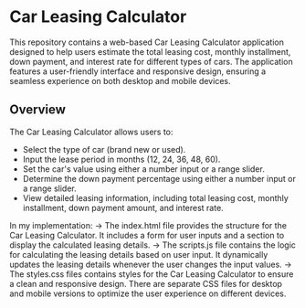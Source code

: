 # Car Leasing Calculator
This repository contains a web-based Car Leasing Calculator application designed to help users estimate the total leasing cost, monthly installment, down payment, and interest rate for different types of cars. The application features a user-friendly interface and responsive design, ensuring a seamless experience on both desktop and mobile devices.

## Overview
The Car Leasing Calculator allows users to:

- Select the type of car (brand new or used).
- Input the lease period in months (12, 24, 36, 48, 60).
- Set the car's value using either a number input or a range slider.
- Determine the down payment percentage using either a number input or a range slider.
- View detailed leasing information, including total leasing cost, monthly installment, down payment amount, and interest rate.

In my implementation:
-> The index.html file provides the structure for the Car Leasing Calculator. It includes a form for user inputs and a section to display the calculated leasing details.
-> The scripts.js file contains the logic for calculating the leasing details based on user input. It dynamically updates the leasing details whenever the user changes the input values.
-> The styles.css files contains styles for the Car Leasing Calculator to ensure a clean and responsive design. There are separate CSS files for desktop and mobile versions to optimize the user experience on different devices.

